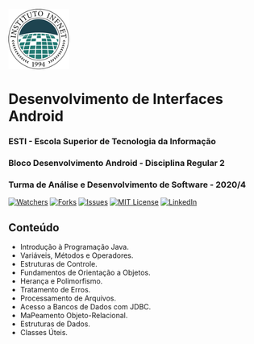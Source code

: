 ![Logo do Infnet](imagens/logo.png)
# Desenvolvimento de Interfaces Android
### ESTI - Escola Superior de Tecnologia da Informação
### Bloco Desenvolvimento Android - Disciplina Regular 2
### Turma de Análise e Desenvolvimento de Software - 2020/4

[![Watchers][watchers-shield]][watchers-url]
[![Forks][forks-shield]][forks-url]
[![Issues][issues-shield]][issues-url]
[![MIT License][license-shield]][license-url]
[![LinkedIn][linkedin-shield]][linkedin-url]

## Conteúdo
* Introdução à Programação Java.
* Variáveis, Métodos e Operadores.
* Estruturas de Controle.
* Fundamentos de Orientação a Objetos.
* Herança e Polimorfismo.
* Tratamento de Erros.
* Processamento de Arquivos.
* Acesso a Bancos de Dados com JDBC.
* MaPeamento Objeto-Relacional.
* Estruturas de Dados.
* Classes Úteis.

[forks-shield]: https://img.shields.io/github/forks/armeniocardoso/20GRPADS01BDA102
[forks-url]: https://github.com/armeniocardoso/20GRPADS01BDA102/forks

[watchers-shield]: https://img.shields.io/github/watchers/armeniocardoso/20GRPADS01BDA102
[watchers-url]: https://github.com/armeniocardoso/20GRPADS01BDA102/watchers

[issues-shield]: https://img.shields.io/github/issues/armeniocardoso/20GRPADS01BDA102
[issues-url]: https://github.com/armeniocardoso/20GRPADS01BDA102/issues

[license-shield]: https://img.shields.io/github/license/armeniocardoso/20GRPADS01BDA102
[license-url]: https://github.com/armeniocardoso/20GRPADS01BDA102/blob/master/LICENSE.txt

[linkedin-shield]: https://img.shields.io/badge/-LinkedIn-black.svg?style=flat-square&logo=linkedin&colorB=555
[linkedin-url]: https://linkedin.com/in/armeniocardoso
